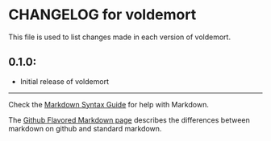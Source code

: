 # CHANGELOG for voldemort

This file is used to list changes made in each version of voldemort.

## 0.1.0:

* Initial release of voldemort

- - -
Check the [Markdown Syntax Guide](http://daringfireball.net/projects/markdown/syntax) for help with Markdown.

The [Github Flavored Markdown page](http://github.github.com/github-flavored-markdown/) describes the differences between markdown on github and standard markdown.
